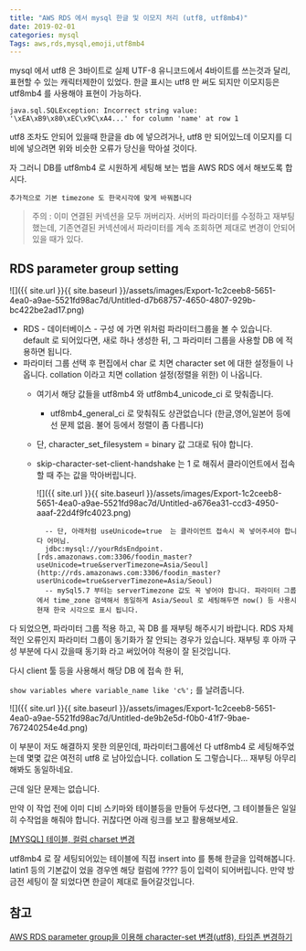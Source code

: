 ```yaml
---
title: "AWS RDS 에서 mysql 한글 및 이모지 처리 (utf8, utf8mb4)"
date: 2019-02-01
categories: mysql
Tags: aws,rds,mysql,emoji,utf8mb4
---
```


 mysql 에서 utf8 은 3바이트로 실제 UTF-8 유니코드에서 4바이트를 쓰는것과 달리, 표현할 수 있는 캐릭터제한이 있었다. 한글 표시는 utf8 만 써도 되지만 이모지등은 utf8mb4 를 사용해야 표현이 가능하다.

    java.sql.SQLException: Incorrect string value: '\xEA\xB9\x80\xEC\x9C\xA4...' for column 'name' at row 1

utf8 조차도 안되어 있을때 한글을 db 에 넣으려거나, utf8 만 되어있느데 이모지를 디비에 넣으려면 위와 비슷한 오류가 당신을 막아설 것이다.

자 그러니 DB를 utf8mb4 로 시원하게 세팅해 보는 법을 AWS RDS 에서 해보도록 합시다.

`추가적으로 기본 timezone 도 한국시각에 맞게 바꿔봅니다`

> 주의 : 이미 연결된 커넥션을 모두 꺼버리자. 서버의 파라미터를 수정하고 재부팅했는데, 기존연결된 커넥션에서 파라미터를 계속 조회하면 제대로 변경이 안되어있을 때가 있다.

## RDS parameter group setting

![]({{ site.url }}{{ site.baseurl }}/assets/images/Export-1c2ceeb8-5651-4ea0-a9ae-5521fd98ac7d/Untitled-d7b68757-4650-4807-929b-bc422be2ad17.png)
- RDS - 데이터베이스 - 구성 에 가면 위처럼 파라미터그룹을 볼 수 있습니다. default 로 되어있다면, 새로 하나 생성한 뒤, 그 파라미터 그룹을 사용할 DB 에 적용하면 됩니다.
- 파라미터 그룹 선택 후 편집에서 char 로 치면 character set 에 대한 설정들이 나옵니다. collation 이라고 치면 collation 설정(정렬을 위한) 이 나옵니다.
    - 여기서 해당 값들을 utf8mb4 와 utf8mb4_unicode_ci 로 맞춰줍니다.
        - utf8mb4_general_ci 로 맞춰줘도 상관없습니다 (한글,영어,일본어 등에선 문제 없음. 불어 등에서 정렬이 좀 다릅니다)
    - 단, character_set_filesystem = binary 값 그대로 둬야 합니다.
    - skip-character-set-client-handshake 는 1 로 해줘서 클라이언트에서 접속할 때 주는 값을 막아버립니다.

        ![]({{ site.url }}{{ site.baseurl }}/assets/images/Export-1c2ceeb8-5651-4ea0-a9ae-5521fd98ac7d/Untitled-a676ea31-ccd3-4950-aaaf-22d4f9fc4023.png)
        

            -- 단, 아래처럼 useUnicode=true  는 클라이언트 접속시 꼭 넣어주셔야 합니다 어머님.
            jdbc:mysql://yourRdsEndpoint.[rds.amazonaws.com:3306/foodin_master?useUnicode=true&serverTimezone=Asia/Seoul](http://rds.amazonaws.com:3306/foodin_master?userUnicode=true&serverTimezone=Asia/Seoul)
            -- mySql5.7 부터는 serverTimezone 값도 꼭 넣어야 합니다. 파라미터 그룹에서 time_zone 검색해서 동일하게 Asia/Seoul 로 세팅해두면 now() 등 사용시 현재 한국 시각으로 표시 됩니다.

다 되었으면, 파라미터 그룹 적용 하고, 꼭 DB 를 재부팅 해주시기 바랍니다. RDS 자체적인 오류인지 파라미터 그룹이 동기화가 잘 안되는 경우가 있습니다. 재부팅 후 아까 구성 부분에 다시 갔을때 동기화 라고 써있어야 적용이 잘 된것입니다.

다시 client 툴 등을 사용해서 해당 DB 에 접속 한 뒤,

`show variables where variable_name like 'c%';`  를 날려줍니다.


![]({{ site.url }}{{ site.baseurl }}/assets/images/Export-1c2ceeb8-5651-4ea0-a9ae-5521fd98ac7d/Untitled-de9b2e5d-f0b0-41f7-9bae-767240254e4d.png)

 이 부분이 저도 해결하지 못한 의문인데, 파라미터그룹에선 다 utf8mb4 로 세팅해주었는데 몇몇 값은 여전히 utf8 로 남아있습니다. collation 도 그렇습니다... 재부팅 아무리 해봐도 동일하네요.

근데 일단 문제는 없습니다.

만약 이 작업 전에 이미 디비 스키마와 테이블등을 만들어 두셨다면, 그 테이블들은 일일히 수작업을 해줘야 합니다. 귀찮다면 아래 링크를 보고 활용해보세요.

[[MYSQL] 테이블, 컬럼 charset 변경](https://m.blog.naver.com/blackfrost/40168167133)

utf8mb4 로 잘 세팅되어있는 테이블에 직접 insert into 를 통해 한글을 입력해봅니다. latin1 등의 기본값이 었을 경우엔 해당 컬럼에 ???? 등이 입력이 되어버립니다. 만약 방금전 세팅이 잘 되었다면 한글이 제대로 들어갈것입니다.

## 참고

[AWS RDS parameter group을 이용해 character-set 변경(utf8), 타임존 변경하기](http://devstory.ibksplatform.com/2017/10/aws-rds-parameter-group-character-set.html)